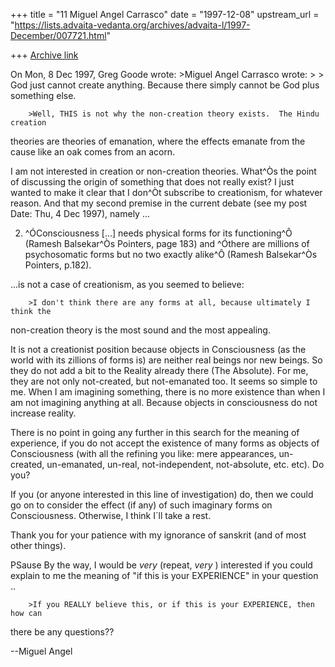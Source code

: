 +++
title = "11 Miguel Angel Carrasco"
date = "1997-12-08"
upstream_url = "https://lists.advaita-vedanta.org/archives/advaita-l/1997-December/007721.html"

+++
[Archive link](https://lists.advaita-vedanta.org/archives/advaita-l/1997-December/007721.html)

On  Mon, 8 Dec 1997, Greg Goode wrote:
        >Miguel Angel Carrasco wrote:
        >         > God just cannot create anything. Because there simply cannot
be God plus something else.

        >Well, THIS is not why the non-creation theory exists.  The Hindu creation
theories are theories of emanation, where the effects emanate from the
cause like an oak comes from an acorn.

I am not interested in creation or non-creation theories. What^Òs the point
of discussing the origin of something that does not really exist? I just
wanted to make it clear that I don^Òt subscribe to creationism, for whatever
reason. And that my second premise in the current debate (see my post Date:
Thu, 4 Dec 1997), namely ...

2.  ^ÓConsciousness [...] needs physical forms for its functioning^Ô (Ramesh
Balsekar^Òs Pointers, page 183) and ^Óthere are millions of psychosomatic
forms but no two exactly alike^Ô (Ramesh Balsekar^Òs Pointers, p.182).

...is not a case of creationism, as you seemed to believe:

        >I don't think there are any forms at all, because ultimately I think the
non-creation theory is the most sound and the most appealing.

It is not a creationist position because objects in Consciousness (as the
world with its zillions of forms is) are neither real beings nor new
beings. So they do not add a bit to the Reality already there (The
Absolute). For me, they are not only not-created, but not-emanated too. It
seems so simple to me. When I am imagining something, there is no more
existence than when I am not imagining anything at all. Because objects in
consciousness do not increase reality.

There is no point in going any further in this search for the meaning of
experience, if you do not accept the existence of many forms as objects of
Consciousness (with all the refining you like: mere appearances,
un-created, un-emanated, un-real, not-independent, not-absolute, etc. etc).
Do you?

If you (or anyone interested in this line of investigation) do, then we
could go on to consider the effect (if any) of such imaginary forms on
Consciousness. Otherwise, I think I´ll take a rest.

Thank you for your patience with my ignorance of sanskrit (and of most
other things).

PSause
By the way, I would be _very_ (repeat, _very_ ) interested if you could
explain to me the meaning of "if this is your EXPERIENCE"  in your question
..

        >If you REALLY believe this, or if this is your EXPERIENCE, then how can
there be any questions??

--Miguel Angel

